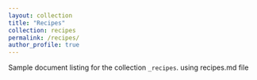 ```yaml
---
layout: collection
title: "Recipes"
collection: recipes
permalink: /recipes/
author_profile: true
---
```


Sample document listing for the collection `_recipes`.
using recipes.md file
